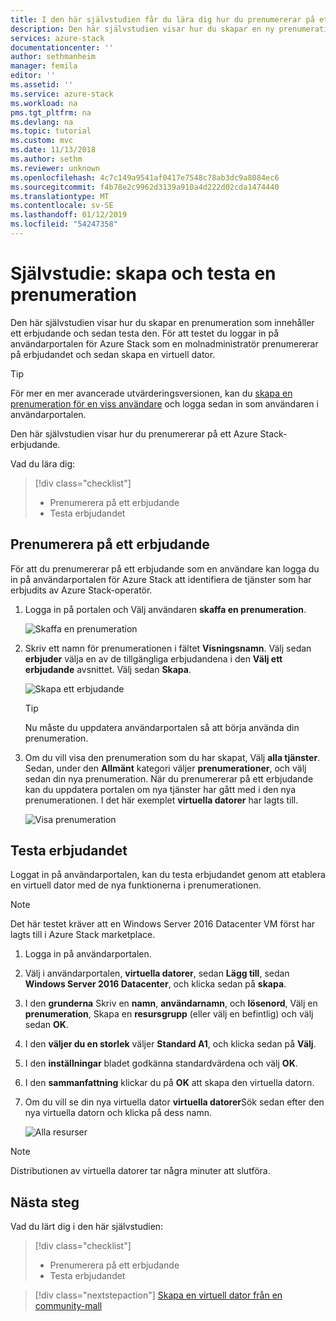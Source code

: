 ```yaml
---
title: I den här självstudien får du lära dig hur du prenumererar på ett Azure Stack-erbjudande | Microsoft Docs
description: Den här självstudien visar hur du skapar en ny prenumeration på Azure Stack-tjänster och testa erbjudandet genom att skapa en virtuell testdator.
services: azure-stack
documentationcenter: ''
author: sethmanheim
manager: femila
editor: ''
ms.assetid: ''
ms.service: azure-stack
ms.workload: na
pms.tgt_pltfrm: na
ms.devlang: na
ms.topic: tutorial
ms.custom: mvc
ms.date: 11/13/2018
ms.author: sethm
ms.reviewer: unknown
ms.openlocfilehash: 4c7c149a9541af0417e7548c78ab3dc9a8084ec6
ms.sourcegitcommit: f4b78e2c9962d3139a910a4d222d02cda1474440
ms.translationtype: MT
ms.contentlocale: sv-SE
ms.lasthandoff: 01/12/2019
ms.locfileid: "54247358"
---
```

# <a name="tutorial-create-and-test-a-subscription"></a>Självstudie: skapa och testa en prenumeration

Den här självstudien visar hur du skapar en prenumeration som innehåller ett erbjudande och sedan testa den. För att testet du loggar in på användarportalen för Azure Stack som en molnadministratör prenumererar på erbjudandet och sedan skapa en virtuell dator.

> [!TIP]
> För mer en mer avancerade utvärderingsversionen, kan du [skapa en prenumeration för en viss användare](../azure-stack-subscribe-plan-provision-vm.md#create-a-subscription-as-a-cloud-operator) och logga sedan in som användaren i användarportalen. 

Den här självstudien visar hur du prenumererar på ett Azure Stack-erbjudande.

Vad du lära dig:

> [!div class="checklist"]
> * Prenumerera på ett erbjudande 
> * Testa erbjudandet

## <a name="subscribe-to-an-offer"></a>Prenumerera på ett erbjudande

För att du prenumererar på ett erbjudande som en användare kan logga du in på användarportalen för Azure Stack att identifiera de tjänster som har erbjudits av Azure Stack-operatör.

1. Logga in på portalen och Välj användaren **skaffa en prenumeration**.

   ![Skaffa en prenumeration](media/azure-stack-subscribe-services/get-subscription.png)

2. Skriv ett namn för prenumerationen i fältet **Visningsnamn**. Välj sedan **erbjuder** välja en av de tillgängliga erbjudandena i den **Välj ett erbjudande** avsnittet. Välj sedan **Skapa**.

   ![Skapa ett erbjudande](media/azure-stack-subscribe-services/create-subscription.png)

   > [!TIP]
   > Nu måste du uppdatera användarportalen så att börja använda din prenumeration.

3. Om du vill visa den prenumeration som du har skapat, Välj **alla tjänster**. Sedan, under den **Allmänt** kategori väljer **prenumerationer**, och välj sedan din nya prenumeration. När du prenumererar på ett erbjudande kan du uppdatera portalen om nya tjänster har gått med i den nya prenumerationen. I det här exemplet **virtuella datorer** har lagts till.

   ![Visa prenumeration](media/azure-stack-subscribe-services/view-subscription.png)

## <a name="test-the-offer"></a>Testa erbjudandet

Loggat in på användarportalen, kan du testa erbjudandet genom att etablera en virtuell dator med de nya funktionerna i prenumerationen. 

> [!NOTE]
> Det här testet kräver att en Windows Server 2016 Datacenter VM först har lagts till i Azure Stack marketplace. 

1. Logga in på användarportalen.

2. Välj i användarportalen, **virtuella datorer**, sedan **Lägg till**, sedan **Windows Server 2016 Datacenter**, och klicka sedan på **skapa**.

3. I den **grunderna** Skriv en **namn**, **användarnamn**, och **lösenord**, Välj en **prenumeration**, Skapa en **resursgrupp** (eller välj en befintlig) och välj sedan **OK**.

4. I den **väljer du en storlek** väljer **Standard A1**, och klicka sedan på **Välj**.  

5. I den **inställningar** bladet godkänna standardvärdena och välj **OK**.

6. I den **sammanfattning** klickar du på **OK** att skapa den virtuella datorn.  

7. Om du vill se din nya virtuella dator **virtuella datorer**Sök sedan efter den nya virtuella datorn och klicka på dess namn.

    ![Alla resurser](media/azure-stack-subscribe-services/view-vm.png)

> [!NOTE]
> Distributionen av virtuella datorer tar några minuter att slutföra.


## <a name="next-steps"></a>Nästa steg

Vad du lärt dig i den här självstudien:

> [!div class="checklist"]
> * Prenumerera på ett erbjudande 
> * Testa erbjudandet


> [!div class="nextstepaction"]
> [Skapa en virtuell dator från en community-mall](azure-stack-create-vm-template.md)